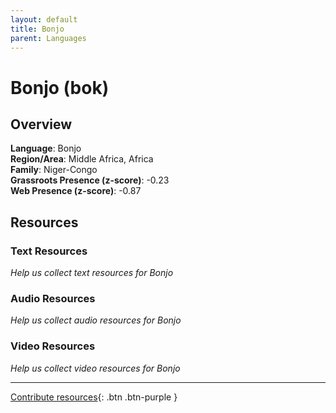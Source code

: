 ```yaml
---
layout: default
title: Bonjo
parent: Languages
---
```


# Bonjo (bok)

## Overview

**Language**: Bonjo  
**Region/Area**: Middle Africa, Africa  
**Family**: Niger-Congo  
**Grassroots Presence (z-score)**: -0.23  
**Web Presence (z-score)**: -0.87  

## Resources

### Text Resources
*Help us collect text resources for Bonjo*

### Audio Resources
*Help us collect audio resources for Bonjo*

### Video Resources
*Help us collect video resources for Bonjo*

---

[Contribute resources](https://forms.office.com/e/1SfLJx3u1r){: .btn .btn-purple }
